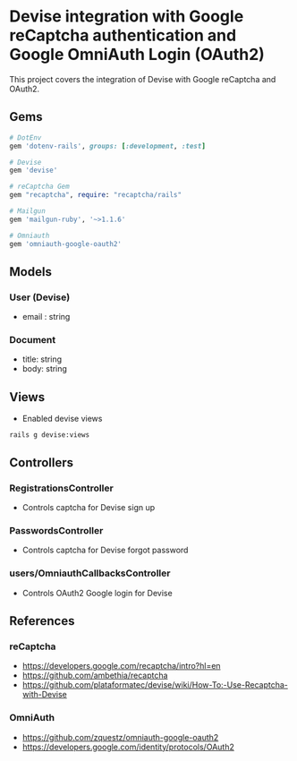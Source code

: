 # Devise integration with Google reCaptcha authentication and Google OmniAuth Login (OAuth2)

This project covers the integration of Devise with Google reCaptcha and OAuth2.


## Gems
```ruby
# DotEnv
gem 'dotenv-rails', groups: [:development, :test]

# Devise
gem 'devise'

# reCaptcha Gem
gem "recaptcha", require: "recaptcha/rails"

# Mailgun
gem 'mailgun-ruby', '~>1.1.6'

# Omniauth
gem 'omniauth-google-oauth2'
```

## Models
### User (Devise)
- email : string

### Document
- title: string
- body: string

## Views
- Enabled devise views
```
rails g devise:views
```

## Controllers
### RegistrationsController
- Controls captcha for Devise sign up

### PasswordsController
- Controls captcha for Devise forgot password

### users/OmniauthCallbacksController
- Controls OAuth2 Google login for Devise


## References

### reCaptcha
- https://developers.google.com/recaptcha/intro?hl=en
- https://github.com/ambethia/recaptcha
- https://github.com/plataformatec/devise/wiki/How-To:-Use-Recaptcha-with-Devise

### OmniAuth
- https://github.com/zquestz/omniauth-google-oauth2
- https://developers.google.com/identity/protocols/OAuth2